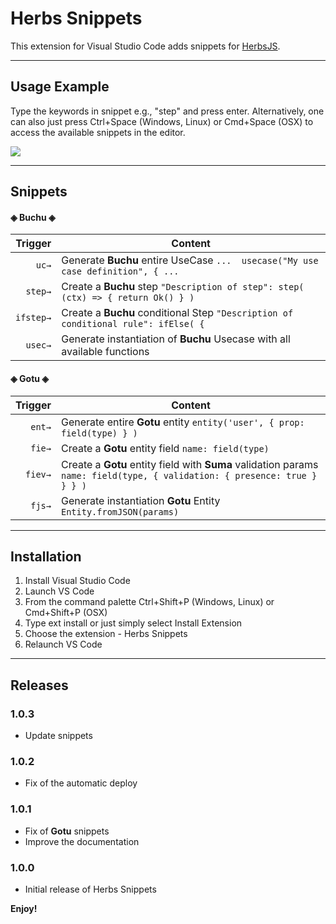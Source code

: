 # Herbs Snippets

This extension for Visual Studio Code adds snippets for [HerbsJS](https://github.com/herbsjs).

-----------

## Usage Example
Type the keywords in snippet e.g., "step" and press enter.
Alternatively, one can also just press Ctrl+Space (Windows, Linux) or Cmd+Space (OSX) to access the available snippets in the editor.

![](docs/example.gif)

-----------

## Snippets

#### ◈ Buchu ◈

| Trigger  | Content |
| -------: | ------- |
| `uc→`   | Generate **Buchu** entire UseCase `...  usecase("My use case definition", { ...`	|
| `step→`   | Create a **Buchu** step `"Description of step": step( (ctx) => { return Ok() } )` |
| `ifstep→`   | Create a **Buchu** conditional Step  `"Description of conditional rule": ifElse( {` |
| `usec→`   | Generate instantiation of **Buchu** Usecase with all available functions |



#### ◈ Gotu ◈

| Trigger  | Content |
| -------: | ------- |
| `ent→`   | Generate entire **Gotu** entity `entity('user', { prop: field(type) } )`|
| `fie→`   | Create a **Gotu** entity field `name: field(type)` |
| `fiev→`   | Create a **Gotu** entity field with **Suma** validation params  `name: field(type, { validation: { presence: true } } } )` |
| `fjs→`   | Generate instantiation **Gotu** Entity `Entity.fromJSON(params)` |

----------


## Installation

1. Install Visual Studio Code
1. Launch VS Code
1. From the command palette Ctrl+Shift+P (Windows, Linux) or Cmd+Shift+P (OSX)
1. Type ext install or just simply select Install Extension
1. Choose the extension - Herbs Snippets
1. Relaunch VS Code

-----------

## Releases 

### 1.0.3

- Update snippets

### 1.0.2

- Fix of the automatic deploy

### 1.0.1

- Fix of **Gotu** snippets
- Improve the documentation

### 1.0.0

- Initial release of Herbs Snippets

**Enjoy!**
